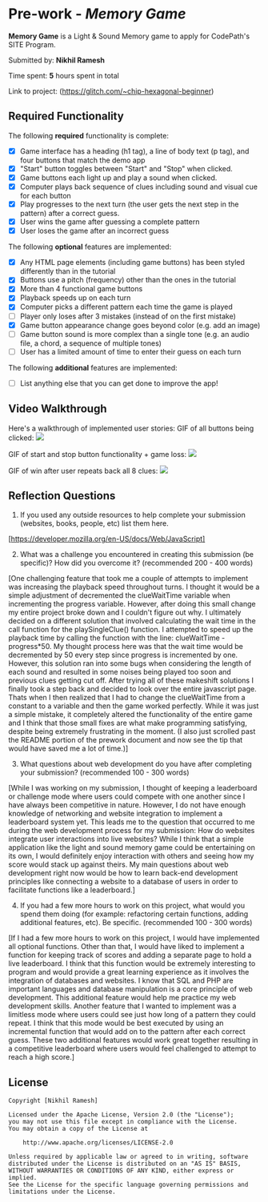 # Pre-work - *Memory Game*

**Memory Game** is a Light & Sound Memory game to apply for CodePath's SITE Program. 

Submitted by: **Nikhil Ramesh**

Time spent: **5** hours spent in total

Link to project: (https://glitch.com/~chip-hexagonal-beginner)

## Required Functionality

The following **required** functionality is complete:

* [x] Game interface has a heading (h1 tag), a line of body text (p tag), and four buttons that match the demo app
* [x] "Start" button toggles between "Start" and "Stop" when clicked. 
* [x] Game buttons each light up and play a sound when clicked. 
* [x] Computer plays back sequence of clues including sound and visual cue for each button
* [x] Play progresses to the next turn (the user gets the next step in the pattern) after a correct guess. 
* [x] User wins the game after guessing a complete pattern
* [x] User loses the game after an incorrect guess

The following **optional** features are implemented:

* [x] Any HTML page elements (including game buttons) has been styled differently than in the tutorial
* [x] Buttons use a pitch (frequency) other than the ones in the tutorial
* [x] More than 4 functional game buttons
* [x] Playback speeds up on each turn
* [x] Computer picks a different pattern each time the game is played
* [ ] Player only loses after 3 mistakes (instead of on the first mistake)
* [x] Game button appearance change goes beyond color (e.g. add an image)
* [ ] Game button sound is more complex than a single tone (e.g. an audio file, a chord, a sequence of multiple tones)
* [ ] User has a limited amount of time to enter their guess on each turn

The following **additional** features are implemented:

- [ ] List anything else that you can get done to improve the app!

## Video Walkthrough

Here's a walkthrough of implemented user stories:
GIF of all buttons being clicked:
![](https://media4.giphy.com/media/TNa71ZeSXT72QDHKQy/giphy.gif)

GIF of start and stop button functionality + game loss:
![](https://media1.giphy.com/media/lncDphffGtmVAenvX4/giphy.gif)

GIF of win after user repeats back all 8 clues:
![](https://media2.giphy.com/media/JpgJcMPvw4xtgfHbgi/giphy.gif)



## Reflection Questions
1. If you used any outside resources to help complete your submission (websites, books, people, etc) list them here. 

[https://developer.mozilla.org/en-US/docs/Web/JavaScript]

2. What was a challenge you encountered in creating this submission (be specific)? How did you overcome it? (recommended 200 - 400 words) 

[One challenging feature that took me a couple of attempts to implement was increasing the playback speed throughout turns. I thought it would 
be a simple adjustment of decremented the clueWaitTime variable when incrementing the progress variable. However, after doing this small change
my entire project broke down and I couldn't figure out why. I ultimately decided on a different solution that involved calculating the wait time
in the call function for the playSingleClue() function. I attempted to speed up the playback time by calling the function with the line: 
clueWaitTime - progress*50. My thought process here was that the wait time would be decremented by 50 every step since progress is incremented by one.
However, this solution ran into some bugs when considering the length of each sound and resulted in some noises being played too soon and previous
clues getting cut off. After trying all of these makeshift solutions I finally took a step back and decided to look over the entire javascript page. 
Thats when I then realized that I had to change the clueWaitTime from a constant to a variable and then the game worked perfectly. While it was just
a simple mistake, it completely altered the functionality of the entire game and I think that those small fixes are what make programming satisfying,
despite being extremely frustrating in the moment.
(I also just scrolled past the README portion of the prework document and now see the tip that would have saved me a lot of time.)]

3. What questions about web development do you have after completing your submission? (recommended 100 - 300 words) 

[While I was working on my submission, I thought of keeping a leaderboard or challenge mode where users could compete with one another since I have always
been competitive in nature. However, I do not have enough knowledge of networking and website integration to implement a leaderboard system yet. This leads
me to the question that occurred to me during the web development process for my submission: How do websites integrate user interactions into live websites?
While I think that a simple application like the light and sound memory game could be entertaining on its own, I would definitely enjoy interaction with others
and seeing how my score would stack up against theirs. My main questions about web development right now would be how to learn back-end development principles
like connecting a website to a database of users in order to facilitate functions like a leaderboard.]

4. If you had a few more hours to work on this project, what would you spend them doing (for example: refactoring certain functions, adding additional features, etc). Be specific. (recommended 100 - 300 words) 

[If I had a few more hours to work on this project, I would have implemented all optional functions. Other than that, I would have liked to implement a function for keeping track
of scores and adding a separate page to hold a live leaderboard. I think that this function would be extremely interesting to program and would provide a great learning experience
as it involves the integration of databases and websites. I know that SQL and PHP are important languages and database manipulation is a core principle of web development. This 
additional feature would help me practice my web development skills. Another feature that I wanted to implement was a limitless mode where users could see just how long of a pattern
they could repeat. I think that this mode would be best executed by using an incremental function that would add on to the pattern after each correct guess. These two additional 
features would work great together resulting in a competitive leaderboard where users would feel challenged to attempt to reach a high score.]



## License

    Copyright [Nikhil Ramesh]

    Licensed under the Apache License, Version 2.0 (the "License");
    you may not use this file except in compliance with the License.
    You may obtain a copy of the License at

        http://www.apache.org/licenses/LICENSE-2.0

    Unless required by applicable law or agreed to in writing, software
    distributed under the License is distributed on an "AS IS" BASIS,
    WITHOUT WARRANTIES OR CONDITIONS OF ANY KIND, either express or implied.
    See the License for the specific language governing permissions and
    limitations under the License.
